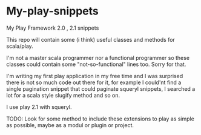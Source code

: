 My-play-snippets
================

My Play Framework 2.0 , 2.1 snippets

This repo will contain some (i think) useful classes and methods for scala/play. 

I'm not a master scala programmer nor a functional programmer so these classes could contain some "not-so-functional" lines too. Sorry for that. 

I'm writing my first play application in my free time and I was surprised there is not so much code out there for it, for example I could'nt find a single pagination snippet that could paginate squeryl snippets, I searched a lot for a scala style slugify method and so on. 

I use play 2.1 with squeryl. 


TODO: Look for some method to include these extensions to play as simple as possible, maybe as a modul or plugin or project. 

